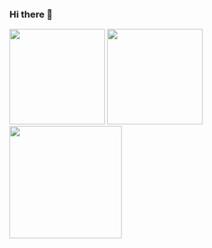 ### Hi there 👋

<img
  src="https://github-readme-stats.eguchi.cc/api?username=eguchi1611&theme=dracula&hide_border=true&show_icons=true&rank_icon=github&hide=contribs"
  alt=""
  height="170"
/>
<img
  src="https://github-readme-stats.eguchi.cc/api/top-langs/?username=eguchi1611&theme=dracula&hide_border=true&layout=compact"
  alt=""
  height="170"
/>  
<img
  src="http://github-profile-summary-cards.vercel.app/api/cards/profile-details?username=eguchi1611&theme=dracula"
  alt=""
  height="200"
/>
